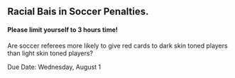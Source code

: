 ## Racial Bais in Soccer Penalties. 

#### Please limit yourself to 3 hours time!

Are soccer referees more likely to give red cards to dark skin toned players than light skin toned players?

Due Date: Wednesday, August 1
